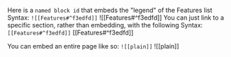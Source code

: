 Here is a `named block id` that embeds the "legend" of the Features list
Syntax: `![[Features#^f3edfd]]`
![[Features#^f3edfd]]
You can just link to a specific section, rather than embedding, with the following 
Syntax: `[[Features#^f3edfd]]`
[[Features#^f3edfd]]

You can embed an entire page like so:
`![[plain]]`
![[plain]]

